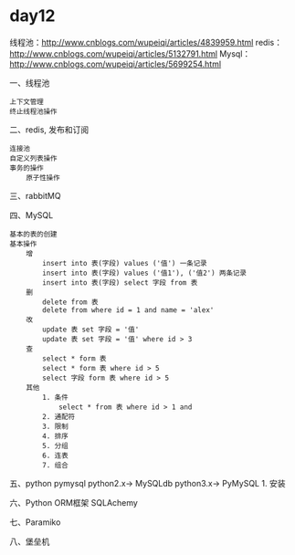 # day12
线程池：http://www.cnblogs.com/wupeiqi/articles/4839959.html
redis：http://www.cnblogs.com/wupeiqi/articles/5132791.html
Mysql：http://www.cnblogs.com/wupeiqi/articles/5699254.html

一、线程池

    上下文管理
    终止线程池操作

二、redis, 发布和订阅
    
    连接池
    自定义列表操作
    事务的操作
        原子性操作
        


三、rabbitMQ


四、MySQL

    基本的表的创建
    基本操作
        增
            insert into 表(字段) values ('值') 一条记录
            insert into 表(字段) values ('值1'), ('值2') 两条记录
            insert into 表(字段) select 字段 from 表
        删
            delete from 表
            delete from where id = 1 and name = 'alex'
        改
            update 表 set 字段 = '值'
            update 表 set 字段 = '值' where id > 3
        查
            select * form 表
            select * form 表 where id > 5
            select 字段 form 表 where id > 5
        其他
            1. 条件
                select * from 表 where id > 1 and 
            2. 通配符
            3. 限制
            4. 排序
            5. 分组
            6. 连表
            7. 组合

五、python pymysql
    python2.x-> MySQLdb
    python3.x-> PyMySQL
    1. 安装
    
        
六、Python ORM框架 SQLAchemy
    

七、Paramiko


八、堡垒机